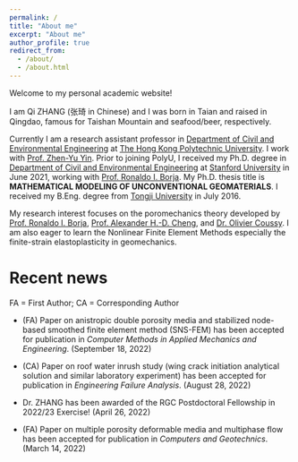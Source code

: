 ```yaml
---
permalink: /
title: "About me"
excerpt: "About me"
author_profile: true
redirect_from: 
  - /about/
  - /about.html
---
```


Welcome to my personal academic website!

I am Qi ZHANG (张琦 in Chinese) and I was born in Taian and raised in Qingdao, famous for Taishan Mountain and seafood/beer, respectively.

Currently I am a research assistant professor in [Department of Civil and Environmental Engineering](https://www.polyu.edu.hk/cee/) at [The Hong Kong Polytechnic University](https://www.polyu.edu.hk/en/). I work with [Prof. Zhen-Yu Yin](https://www.polyu.edu.hk/cee/people/academic-staff/dr-zhen-yu-yin/). Prior to joining PolyU, I received my Ph.D. degree in [Department of Civil and Environmental Engineering](https://cee.stanford.edu/) at [Stanford University](https://www.stanford.edu/) in June 2021, working with [Prof. Ronaldo I. Borja](https://web.stanford.edu/~borja/). My Ph.D. thesis title is **MATHEMATICAL MODELING OF UNCONVENTIONAL GEOMATERIALS**. I received my B.Eng. degree from [Tongji University](https://www.tongji.edu.cn/) in July 2016.


My research interest focuses on the poromechanics theory developed by [Prof. Ronaldo I. Borja](https://web.stanford.edu/~borja/), [Prof. Alexander H.-D. Cheng](http://home.olemiss.edu/~acheng/), and [Dr. Olivier Coussy](https://doi.org/10.1002/nag.911). I am also eager to learn the Nonlinear Finite Element Methods especially the finite-strain elastoplasticity in geomechanics.

Recent news
======

FA = First Author; CA = Corresponding Author

- (FA) Paper on anistropic double porosity media and stabilized node-based smoothed finite element method (SNS-FEM) has been accepted for publication in *Computer Methods in Applied Mechanics and Engineering*. (September 18, 2022)

- (CA) Paper on roof water inrush study (wing crack initiation analytical solution and similar laboratory experiment) has been accepted for publication in *Engineering Failure Analysis*. (August 28, 2022)

- Dr. ZHANG has been awarded of the RGC Postdoctoral Fellowship in 2022/23 Exercise! (April 26, 2022)

- (FA) Paper on multiple porosity deformable media and multiphase flow has been accepted for publication in *Computers and Geotechnics*. (March 14, 2022)
